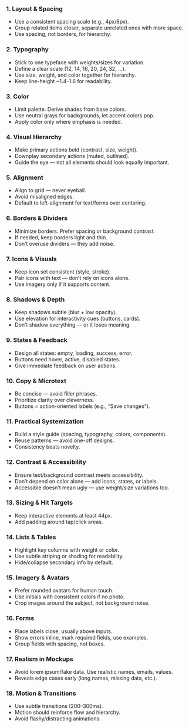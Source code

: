 ### **1. Layout & Spacing**

* Use a consistent spacing scale (e.g., 4px/8px).
* Group related items closer, separate unrelated ones with more space.
* Use spacing, not borders, for hierarchy.

### **2. Typography**

* Stick to one typeface with weights/sizes for variation.
* Define a clear scale (12, 14, 16, 20, 24, 32, …).
* Use size, weight, and color together for hierarchy.
* Keep line-height \~1.4–1.6 for readability.

### **3. Color**

* Limit palette. Derive shades from base colors.
* Use neutral grays for backgrounds, let accent colors pop.
* Apply color only where emphasis is needed.

### **4. Visual Hierarchy**

* Make primary actions bold (contrast, size, weight).
* Downplay secondary actions (muted, outlined).
* Guide the eye — not all elements should look equally important.

### **5. Alignment**

* Align to grid — never eyeball.
* Avoid misaligned edges.
* Default to left-alignment for text/forms over centering.

### **6. Borders & Dividers**

* Minimize borders. Prefer spacing or background contrast.
* If needed, keep borders light and thin.
* Don’t overuse dividers — they add noise.

### **7. Icons & Visuals**

* Keep icon set consistent (style, stroke).
* Pair icons with text — don’t rely on icons alone.
* Use imagery only if it supports content.

### **8. Shadows & Depth**

* Keep shadows subtle (blur + low opacity).
* Use elevation for interactivity cues (buttons, cards).
* Don’t shadow everything — or it loses meaning.

### **9. States & Feedback**

* Design all states: empty, loading, success, error.
* Buttons need hover, active, disabled states.
* Give immediate feedback on user actions.

### **10. Copy & Microtext**

* Be concise — avoid filler phrases.
* Prioritize clarity over cleverness.
* Buttons = action-oriented labels (e.g., “Save changes”).

### **11. Practical Systemization**

* Build a style guide (spacing, typography, colors, components).
* Reuse patterns — avoid one-off designs.
* Consistency beats novelty.

### **12. Contrast & Accessibility**

* Ensure text/background contrast meets accessibility.
* Don’t depend on color alone — add icons, states, or labels.
* Accessible doesn’t mean ugly — use weight/size variations too.

### **13. Sizing & Hit Targets**

* Keep interactive elements at least 44px.
* Add padding around tap/click areas.

### **14. Lists & Tables**

* Highlight key columns with weight or color.
* Use subtle striping or shading for readability.
* Hide/collapse secondary info by default.

### **15. Imagery & Avatars**

* Prefer rounded avatars for human touch.
* Use initials with consistent colors if no photo.
* Crop images around the subject, not background noise.

### **16. Forms**

* Place labels close, usually above inputs.
* Show errors inline, mark required fields, use examples.
* Group fields with spacing, not boxes.

### **17. Realism in Mockups**

* Avoid lorem ipsum/fake data. Use realistic names, emails, values.
* Reveals edge cases early (long names, missing data, etc.).

### **18. Motion & Transitions**

* Use subtle transitions (200–300ms).
* Motion should reinforce flow and hierarchy.
* Avoid flashy/distracting animations.